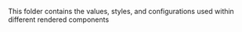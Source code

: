 This folder contains the values, styles, and configurations used within different rendered components

